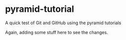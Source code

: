 # pyramid-tutorial
A quick test of Git and GitHub using the pyramid tutorials


Again, adding some stuff here to see the changes.
